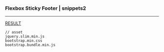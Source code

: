 ### Flexbox Sticky Footer | snippets2
---






[RESULT](https://jsfiddle.net/StartBootstrap/out2g1mq/)

[]()
[]()
[]()




```
// asset
jquery.slim.min.js
bootstrap.min.css
bootstrap.bundle.min.js
```



```
```


